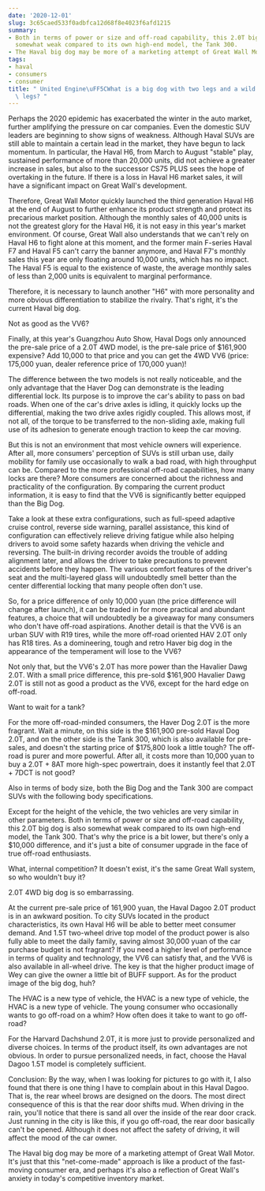 ```yaml
---
date: '2020-12-01'
slug: 3c65caed533f0adbfca12d68f8e4023f6afd1215
summary:
- Both in terms of power or size and off-road capability, this 2.0T big dog is also
  somewhat weak compared to its own high-end model, the Tank 300.
- The Haval big dog may be more of a marketing attempt of Great Wall Motor.
tags:
- haval
- consumers
- consumer
title: " United Engine\uFF5CWhat is a big dog with two legs and a wild dog with four\
  \ legs? "
---
```


 Perhaps the 2020 epidemic has exacerbated the winter in the auto market, further amplifying the pressure on car companies. Even the domestic SUV leaders are beginning to show signs of weakness. Although Haval SUVs are still able to maintain a certain lead in the market, they have begun to lack momentum. In particular, the Haval H6, from March to August "stable" play, sustained performance of more than 20,000 units, did not achieve a greater increase in sales, but also to the successor CS75
PLUS sees the hope of overtaking in the future. If there is a loss in Haval H6 market sales, it will have a significant impact on Great Wall's development.

Therefore, Great Wall Motor quickly launched the third generation Haval H6 at the end of August to further enhance its product strength and protect its precarious market position. Although the monthly sales of 40,000 units is not the greatest glory for the Haval H6, it is not easy in this year's market environment. Of course, Great Wall also understands that we can't rely on Haval H6 to fight alone at this moment, and the former main F-series Haval F7 and Haval F5 can't carry the banner anymore, and Haval F7's monthly sales this year are only floating around 10,000 units, which has no impact. The Haval F5 is equal to the existence of waste, the average monthly sales of less than 2,000 units is equivalent to marginal performance.

Therefore, it is necessary to launch another "H6" with more personality and more obvious differentiation to stabilize the rivalry. That's right, it's the current Haval big dog.

Not as good as the VV6?

Finally, at this year's Guangzhou Auto Show, Haval Dogs only announced the pre-sale price of a 2.0T 4WD model, is the pre-sale price of $161,900 expensive? Add 10,000 to that price and you can get the 4WD VV6 (price: 175,000 yuan, dealer reference price of 170,000 yuan)!

The difference between the two models is not really noticeable, and the only advantage that the Haver Dog can demonstrate is the leading differential lock. Its purpose is to improve the car's ability to pass on bad roads. When one of the car's drive axles is idling, it quickly locks up the differential, making the two drive axles rigidly coupled. This allows most, if not all, of the torque to be transferred to the non-sliding axle, making full use of its adhesion to generate enough traction to keep the car moving.

But this is not an environment that most vehicle owners will experience. After all, more consumers' perception of SUVs is still urban use, daily mobility for family use occasionally to walk a bad road, with high throughput can be. Compared to the more professional off-road capabilities, how many locks are there? More consumers are concerned about the richness and practicality of the configuration. By comparing the current product information, it is easy to find that the VV6 is significantly better equipped than the Big Dog.

Take a look at these extra configurations, such as full-speed adaptive cruise control, reverse side warning, parallel assistance, this kind of configuration can effectively relieve driving fatigue while also helping drivers to avoid some safety hazards when driving the vehicle and reversing. The built-in driving recorder avoids the trouble of adding alignment later, and allows the driver to take precautions to prevent accidents before they happen. The various comfort features of the driver's seat and the multi-layered glass will undoubtedly smell better than the center differential locking that many people often don't use.

So, for a price difference of only 10,000 yuan (the price difference will change after launch), it can be traded in for more practical and abundant features, a choice that will undoubtedly be a giveaway for many consumers who don't have off-road aspirations. Another detail is that the VV6 is an urban SUV with R19 tires, while the more off-road oriented HAV 2.0T only has R18 tires. As a domineering, tough and retro Haver big dog in the appearance of the temperament will lose to the VV6?

Not only that, but the VV6's 2.0T has more power than the Havalier Dawg 2.0T. With a small price difference, this pre-sold $161,900 Havalier Dawg 2.0T is still not as good a product as the VV6, except for the hard edge on off-road.

Want to wait for a tank?

For the more off-road-minded consumers, the Haver Dog 2.0T is the more fragrant. Wait a minute, on this side is the $161,900 pre-sold Haval Dog 2.0T, and on the other side is the Tank 300, which is also available for pre-sales, and doesn't the starting price of $175,800 look a little tough? The off-road is purer and more powerful. After all, it costs more than 10,000 yuan to buy a 2.0T + 8AT more high-spec powertrain, does it instantly feel that 2.0T + 7DCT is not good?

Also in terms of body size, both the Big Dog and the Tank 300 are compact SUVs with the following body specifications.

Except for the height of the vehicle, the two vehicles are very similar in other parameters. Both in terms of power or size and off-road capability, this 2.0T big dog is also somewhat weak compared to its own high-end model, the Tank 300. That's why the price is a bit lower, but there's only a $10,000 difference, and it's just a bite of consumer upgrade in the face of true off-road enthusiasts.

What, internal competition? It doesn't exist, it's the same Great Wall system, so who wouldn't buy it?

2.0T 4WD big dog is so embarrassing.

At the current pre-sale price of 161,900 yuan, the Haval Dagoo 2.0T product is in an awkward position. To city SUVs located in the product characteristics, its own Haval H6 will be able to better meet consumer demand. And 1.5T two-wheel drive top model of the product power is also fully able to meet the daily family, saving almost 30,000 yuan of the car purchase budget is not fragrant? If you need a higher level of performance in terms of quality and technology, the VV6 can satisfy that, and the VV6 is also available in all-wheel drive. The key is that the higher product image of Wey can give the owner a little bit of BUFF support. As for the product image of the big dog, huh?

The HVAC is a new type of vehicle, the HVAC is a new type of vehicle, the HVAC is a new type of vehicle. The young consumer who occasionally wants to go off-road on a whim? How often does it take to want to go off-road?

For the Harvard Dachshund 2.0T, it is more just to provide personalized and diverse choices. In terms of the product itself, its own advantages are not obvious. In order to pursue personalized needs, in fact, choose the Haval Dagoo 1.5T model is completely sufficient.

Conclusion: By the way, when I was looking for pictures to go with it, I also found that there is one thing I have to complain about in this Haval Dagoo. That is, the rear wheel brows are designed on the doors. The most direct consequence of this is that the rear door shifts mud. When driving in the rain, you'll notice that there is sand all over the inside of the rear door crack. Just running in the city is like this, if you go off-road, the rear door basically can't be opened. Although it does not affect the safety of driving, it will affect the mood of the car owner.

The Haval big dog may be more of a marketing attempt of Great Wall Motor. It's just that this "net-come-made" approach is like a product of the fast-moving consumer era, and perhaps it's also a reflection of Great Wall's anxiety in today's competitive inventory market.

 
        